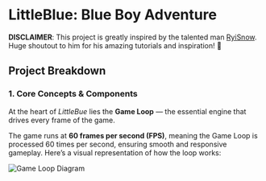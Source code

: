 # LittleBlue: Blue Boy Adventure

**DISCLAIMER**: This project is greatly inspired by the talented man [RyiSnow](https://www.youtube.com/@RyiSnow). Huge shoutout to him for his amazing tutorials and inspiration! 🎉

## Project Breakdown

### 1. Core Concepts & Components

At the heart of *LittleBue* lies the **Game Loop** — the essential engine that drives every frame of the game. 

The game runs at **60 frames per second (FPS)**, meaning the Game Loop is processed 60 times per second, ensuring smooth and responsive gameplay. Here’s a visual representation of how the loop works:

![Game Loop Diagram](https://github.com/user-attachments/assets/d817e74e-e574-4f97-8f25-80c5598dcec3)
